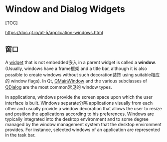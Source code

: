 # Window and Dialog Widgets

[TOC]

https://doc.qt.io/qt-5/application-windows.html

## 窗口

A [widget](https://doc.qt.io/qt-5/widgets-tutorial.html) that is not embedded嵌入 in a parent widget is called a **window**. (Usually, windows have a frame框架 and a title bar, although it is also possible to create windows without such decoration装饰 using suitable相应的 window flags). In Qt, [QMainWindow](https://doc.qt.io/qt-5/qmainwindow.html) and the various subclasses of [QDialog](https://doc.qt.io/qt-5/qdialog.html) are the most common常见的 window types.

In applications, windows provide the screen space upon which the user interface is built. Windows separate分隔 applications visually from each other and usually provide a window decoration that allows the user to resize and position the applications according to his preferences. Windows are typically integrated into the desktop environment and to some degree managed by the window management system that the desktop environment provides. For instance, selected windows of an application are represented in the task bar.